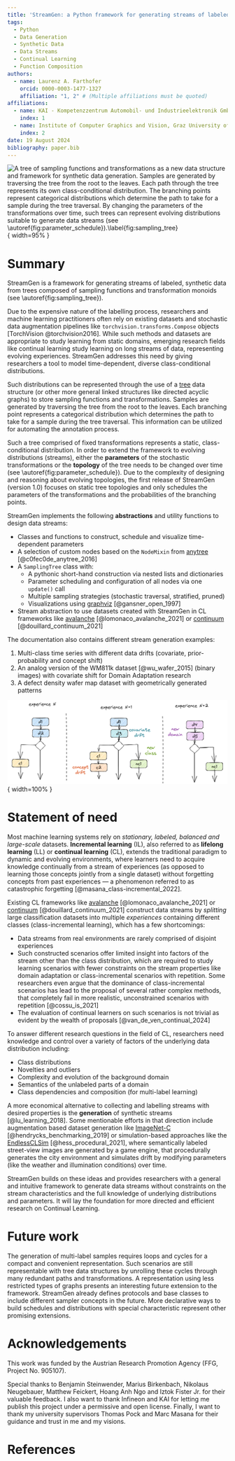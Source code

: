 ```yaml
---
title: 'StreamGen: a Python framework for generating streams of labeled data'
tags:
  - Python
  - Data Generation
  - Synthetic Data
  - Data Streams
  - Continual Learning
  - Function Composition
authors:
  - name: Laurenz A. Farthofer
    orcid: 0000-0003-1477-1327
    affiliation: "1, 2" # (Multiple affiliations must be quoted)
affiliations:
  - name: KAI - Kompetenzzentrum Automobil- und Industrieelektronik GmbH, Austria
    index: 1
  - name: Institute of Computer Graphics and Vision, Graz University of Technology, Austria
    index: 2
date: 19 August 2024
bibliography: paper.bib
---
```


![A tree of sampling functions and transformations as a new data structure and framework for synthetic data generation. Samples are generated by traversing the tree from the root to the leaves. Each path through the tree represents its own class-conditional distribution. The branching points represent categorical distributions which determine the path to take for a sample during the tree traversal. By changing the parameters of the transformations over time, such trees can represent evolving distributions suitable to generate data streams (see \autoref{fig:parameter_schedule}).\label{fig:sampling_tree}](images/sampling_tree.png){ width=95% }

# Summary

StreamGen is a framework for generating streams of labeled, synthetic data from trees composed of sampling functions and transformation monoids (see \autoref{fig:sampling_tree}).

Due to the expensive nature of the labelling process, researchers and machine learning practitioners often rely on existing datasets and stochastic data augmentation pipelines like `torchvision.transforms.Compose` objects [TorchVision @torchvision2016]. While such methods and datasets are appropriate to study learning from static domains, emerging research fields like continual learning study learning on long streams of data, representing evolving experiences. StreamGen addresses this need by giving researchers a tool to model time-dependent, diverse class-conditional distributions.

Such distributions can be represented through the use of a [tree](https://en.wikipedia.org/wiki/Tree_(data_structure)) data structure (or other more general linked structures like directed acyclic graphs) to store sampling functions and transformations. Samples are generated by traversing the tree from the root to the leaves. Each branching point represents a categorical distribution which determines the path to take for a sample during the tree traversal. This information can be utilized for automating the annotation process.

Such a tree comprised of fixed transformations represents a static, class-conditional distribution. In order to extend the framework to evolving distributions (streams), either the **parameters** of the stochastic transformations or the **topology** of the tree needs to be changed over time (see \autoref{fig:parameter_schedule}). Due to the complexity of designing and reasoning about evolving topologies, the first release of StreamGen (version 1.0) focuses on static tree topologies and only schedules the parameters of the transformations and the probabilities of the branching points.

StreamGen implements the following **abstractions** and utility functions to design data streams:

- Classes and functions to construct, schedule and visualize time-dependent parameters
- A selection of custom nodes based on the `NodeMixin` from [anytree](https://github.com/c0fec0de/anytree) [@c0fec0de_anytree_2016]
- A `SamplingTree` class with:
  - A pythonic short-hand construction via nested lists and dictionaries
  - Parameter scheduling and configuration of all nodes via one `update()` call
  - Multiple sampling strategies (stochastic traversal, stratified, pruned)
  - Visualizations using [graphviz](https://www.graphviz.org/) [@gansner_open_1997]
- Stream abstraction to use datasets created with StreamGen in CL frameworks like [avalanche](https://github.com/ContinualAI/avalanche) [@lomonaco_avalanche_2021] or [continuum](https://github.com/Continvvm/continuum) [@douillard_continuum_2021]

The documentation also contains different stream generation examples:

1. Multi-class time series with different data drifts (covariate, prior-probability and concept shift)
2. An analog version of the WM811k dataset [@wu_wafer_2015] (binary images) with covariate shift for Domain Adaptation research
3. A defect density wafer map dataset with geometrically generated patterns

![Changes in the topology of the tree of transformations are one possibility to represent evolving (time-dependent) distributions with different data drift scenarios. \label{fig:parameter_schedule}](images/data_drifts_by_topology_changes.png){ width=100% }

# Statement of need

Most machine learning systems rely on *stationary, labeled, balanced and large-scale* datasets.
**Incremental learning** (IL), also referred to as **lifelong learning** (LL) or **continual learning** (CL), extends the traditional paradigm to dynamic and evolving environments, where learners need to acquire knowledge continually from a stream of experiences (as opposed to learning those concepts jointly from a single dataset) without forgetting concepts from past experiences &mdash; a phenomenon referred to as catastrophic forgetting [@masana_class-incremental_2022].

Existing CL frameworks like [avalanche](https://github.com/ContinualAI/avalanche) [@lomonaco_avalanche_2021] or [continuum](https://github.com/Continvvm/continuum) [@douillard_continuum_2021] construct data streams by *splitting* large classification datasets into multiple *experiences* containing different classes (class-incremental learning), which has a few shortcomings:

- Data streams from real environments are rarely comprised of disjoint experiences
- Such constructed scenarios offer limited insight into factors of the stream other than the class distribution, which are required to study learning scenarios with fewer constraints on the stream properties like domain adaptation or class-incremental scenarios with repetition. Some researchers even argue that the dominance of class-incremental scenarios has lead to the proposal of several rather complex methods, that completely fail in more realistic, unconstrained scenarios with repetition [@cossu_is_2021]
- The evaluation of continual learners on such scenarios is not trivial as evident by the wealth of proposals [@van_de_ven_continual_2024]

To answer different research questions in the field of CL, researchers need knowledge and control over a variety of factors of the underlying data distribution including:

- Class distributions
- Novelties and outliers
- Complexity and evolution of the background domain
- Semantics of the unlabeled parts of a domain
- Class dependencies and composition (for multi-label learning)

A more economical alternative to collecting and labelling streams with desired properties is the **generation** of synthetic streams [@lu_learning_2018].
Some mentionable efforts in that direction include augmentation based dataset generation like [ImageNet-C](https://github.com/hendrycks/robustness) [@hendrycks_benchmarking_2019] or simulation-based approaches like the [EndlessCLSim](https://arxiv.org/abs/2106.02585) [@hess_procedural_2021], where semantically labeled street-view images are generated by a game engine, that procedurally generates the city environment and simulates drift by modifying parameters (like the weather and illumination conditions) over time.

StreamGen builds on these ideas and provides researchers with a general and intuitive framework to generate data streams without constraints on the stream characteristics and the full knowledge of underlying distributions and parameters. It will lay the foundation for more directed and efficient research on Continual Learning.

# Future work

The generation of multi-label samples requires loops and cycles for a compact and convenient representation. Such scenarios are still representable with tree data structures by unrolling these cycles through many redundant paths and transformations. A representation using less restricted types of graphs presents an interesting future extension to the framework. StreamGen already defines protocols and base classes to include different sampler concepts in the future. More declarative ways to build schedules and distributions with special characteristic represent other promising extensions.

# Acknowledgements

This work was funded by the Austrian Research Promotion Agency (FFG, Project No. 905107).

Special thanks to Benjamin Steinwender, Marius Birkenbach, Nikolaus Neugebauer, Matthew Feickert, Hoang Anh Ngo and Iztok Fister Jr. for their valuable feedback.
I also want to thank Infineon and KAI for letting me publish this project under a permissive and open license.
Finally, I want to thank my university supervisors Thomas Pock and Marc Masana for their guidance and trust in me and my visions.

# References

